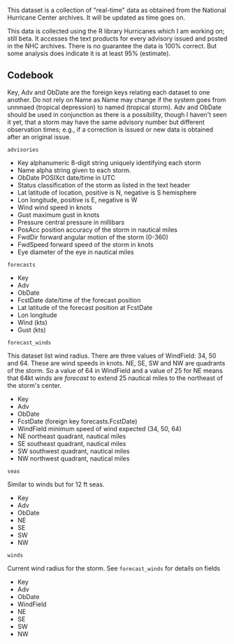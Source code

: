 This dataset is a collection of "real-time" data as obtained from the National Hurricane Center archives. It will be updated as time goes on. 

This data is collected using the R library Hurricanes which I am working on; still beta. It accesses the text products for every advisory issued and posted in the NHC archives. There is no guarantee the data is 100% correct. But some analysis does indicate it is at least 95% (estimate). 

## Codebook

Key, Adv and ObDate are the foreign keys relating each dataset to one another. Do not rely on Name as Name may change if the system goes from unnmaed (tropical depression) to named (tropical storm). Adv and ObDate should be used in conjunction as there is a possibility, though I haven't seen it yet, that a storm may have the same advisory number but different observation times; e.g., if a correction is issued or new data is obtained after an original issue.

`advisories`

 * Key alphanumeric 8-digit string uniquely identifying each storm
 * Name alpha string given to each storm. 
 * ObDate POSIXct date/time in UTC
 * Status classification of the storm as listed in the text header
 * Lat latitude of location, positive is N, negative is S hemisphere
 * Lon longitude, positive is E, negative is W
 * Wind wind speed in knots
 * Gust maximum gust in knots
 * Pressure central pressure in millibars
 * PosAcc position accuracy of the storm in nautical miles
 * FwdDir forward angular motion of the storm (0-360)
 * FwdSpeed forward speed of the storm in knots
 * Eye diameter of the eye in nautical miles

`forecasts`

 * Key
 * Adv
 * ObDate
 * FcstDate date/time of the forecast position
 * Lat latitude of the forecast position at FcstDate
 * Lon longitude
 * Wind (kts)
 * Gust (kts)

`forecast_winds`

This dataset list wind radius. There are three values of WindField: 34, 50 and 64. These are wind speeds in knots. NE, SE, SW and NW are quadrants of the storm. So a value of 64 in WindField and a value of 25 for NE means that 64kt winds are *forecast* to extend 25 nautical miles to the northeast of the storm's center.

 * Key 
 * Adv
 * ObDate
 * FcstDate (foreign key forecasts.FcstDate)
 * WindField minimum speed of wind expected (34, 50, 64)
 * NE northeast quadrant, nautical miles
 * SE southeast quadrant, nautical miles
 * SW southwest quadrant, nautical miles
 * NW northwest quadrant, nautical miles

`seas`

Similar to winds but for 12 ft seas.

 * Key
 * Adv
 * ObDate
 * NE
 * SE
 * SW
 * NW

`winds`

Current wind radius for the storm. See `forecast_winds` for details on fields

 * Key
 * Adv
 * ObDate
 * WindField
 * NE
 * SE
 * SW
 * NW

